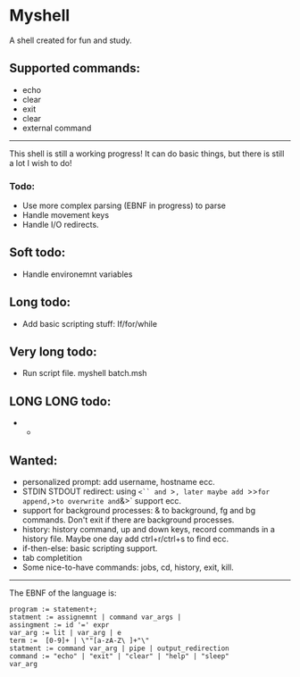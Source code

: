 Myshell
========
A shell created for fun and study.

## Supported commands:

 * echo <text>
 * clear
 * exit
 * clear
 * external command

---

This shell is still a working progress! It can do basic things, but there is still a lot I wish to do!

### Todo:
 * Use more complex parsing (EBNF in progress) to parse
 * Handle movement keys
 * Handle I/O redirects.

## Soft todo:
 * Handle environemnt variables

## Long todo:
 * Add basic scripting stuff: If/for/while

## Very long todo:
 * Run script file. myshell batch.msh

## LONG LONG todo:
 * -


## Wanted:

 * personalized prompt: add username, hostname ecc.
 * STDIN STDOUT redirect: using `<`` and `>`, later maybe add `>>` for append, `>` to overwrite and `&>` support ecc.
 * support for background processes: & to background, fg and bg commands. Don't exit if there are background processes.
 * history: history command, up and down keys, record commands in a history file. Maybe one day add ctrl+r/ctrl+s to find ecc.
 * if-then-else: basic scripting support.
 * tab completition
 * Some nice-to-have commands: jobs, cd, history, exit, kill.


----

The EBNF of the language is:

```
program := statement+;
statment := assignemnt | command var_args |
assingment := id '=' expr
var_arg := lit | var_arg | e
term :=  [0-9]+ | \""[a-zA-Z\ ]+"\"
statment := command var_arg | pipe | output_redirection
command := "echo" | "exit" | "clear" | "help" | "sleep"
var_arg
```

